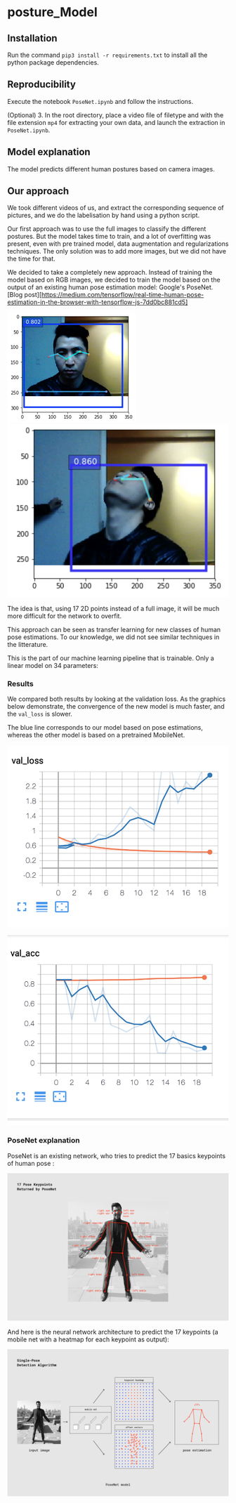 # posture_Model


## Installation
Run the command `pip3 install -r requirements.txt` to install all the python package dependencies.

## Reproducibility
Execute the notebook `PoseNet.ipynb` and follow the instructions.

(Optional)
3. In the root directory, place a video file of filetype and with the file extension `mp4` for extracting your own data, and launch the extraction in `PoseNet.ipynb`.



## Model explanation
The model predicts different human postures based on camera images. 

## Our approach

We took different videos of us, and extract the corresponding sequence of pictures, and we do the labelisation by hand using a python script.

Our first approach was to use the full images to classify the different postures. But the model takes time to train, and a lot of overfitting was present, even with pre trained model, data augmentation and regularizations techniques. The only solution was to add more images, but we did not have the time for that.

We decided to take a completely new approach. Instead of training the model based on RGB images, we decided to train the model based on the output of an existing human pose estimation model: Google's PoseNet. [Blog post][https://medium.com/tensorflow/real-time-human-pose-estimation-in-the-browser-with-tensorflow-js-7dd0bc881cd5]


![Example](img/Example.png)
![Example2](img/Example2.png)

The idea is that, using 17 2D points instead of a full image, it will be much more difficult for the network to overfit.

This approach can be seen as transfer learning for new classes of human pose estimations.
To our knowledge, we did not see similar techniques in the litterature.

This is the part of our machine learning pipeline that is trainable. Only a linear model on 34 parameters:



### Results

We compared both results by looking at the validation loss.
As the graphics below demonstrate, the convergence of the new model is much faster, and the `val_loss` is slower. 

The blue line corresponds to our model based on pose estimations, whereas the other model is based on a pretrained MobileNet.

![Image](img/val_loss.png)

![Image](img/val_acc.png)

### PoseNet explanation
PoseNet is an existing network, who tries to predict the 17 basics keypoints of human pose :

![Image](img/pose_basic.png)


And here is the neural network architecture to predict the 17 keypoints (a mobile net with a heatmap for each keypoint as output):

![Network](img/network_keypoint.png)
